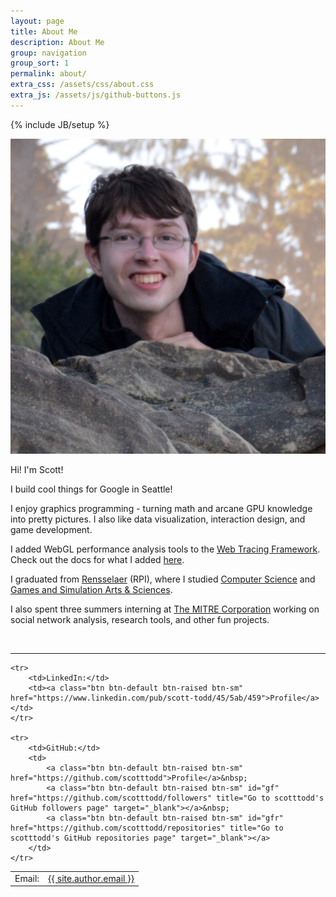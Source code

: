 ```yaml
---
layout: page
title: About Me
description: About Me
group: navigation
group_sort: 1
permalink: about/
extra_css: /assets/css/about.css
extra_js: /assets/js/github-buttons.js
---
```

{% include JB/setup %}

<img src="/assets/images/scott-todd.png" class="photo-id img-responsive">

Hi! I'm Scott!

I build cool things for Google in Seattle!

I enjoy graphics programming - turning math and arcane GPU knowledge into pretty pictures. I also like data visualization, interaction design, and game development.

I added WebGL performance analysis tools to the <a href="http://google.github.io/tracing-framework/">Web Tracing Framework</a>. Check out the docs for what I added <a href="http://google.github.io/tracing-framework/analyzing-traces.html">here</a>.

I graduated from <a href="http://www.rpi.edu/">Rensselaer</a> (RPI), where I studied <a href="http://www.cs.rpi.edu/">Computer Science</a> and <a href="http://www.hass.rpi.edu/pl/gaming">Games and Simulation Arts & Sciences</a>.

I also spent three summers interning at <a href="http://www.mitre.org/">The MITRE Corporation</a> working on social network analysis, research tools, and other fun projects.

<br>
<hr>

<table class="contact-info">
<col><col>
<thead></thead>
<tbody>
    <tr>
        <td>Email:</td>
        <td><a class="btn btn-default btn-raised btn-sm" href="mailto:{{ site.author.email }}">{{ site.author.email }}</a></td>
    </tr>

    <tr>
        <td>LinkedIn:</td>
        <td><a class="btn btn-default btn-raised btn-sm" href="https://www.linkedin.com/pub/scott-todd/45/5ab/459">Profile</a></td>
    </tr>

    <tr>
        <td>GitHub:</td>
        <td>
            <a class="btn btn-default btn-raised btn-sm" href="https://github.com/scotttodd">Profile</a>&nbsp;
            <a class="btn btn-default btn-raised btn-sm" id="gf" href="https://github.com/scotttodd/followers" title="Go to scotttodd's GitHub followers page" target="_blank"></a>&nbsp;
            <a class="btn btn-default btn-raised btn-sm" id="gfr" href="https://github.com/scotttodd/repositories" title="Go to scotttodd's GitHub repositories page" target="_blank"></a>
        </td>
    </tr>
</tbody>
</table>

